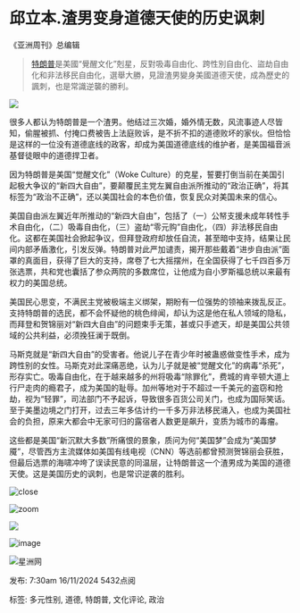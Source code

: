 # 邱立本.渣男变身道德天使的历史讽刺

《亚洲周刊》总编辑

> [特朗普](https://www.sinchew.com.my/tag/%e7%89%b9%e6%9c%97%e6%99%ae/)是美國“覺醒文化”剋星，反對吸毒自由化、跨性別自由化、盜劫自由化和非法移民自由化，選舉大勝，見證渣男變身美國道德天使，成為歷史的諷刺，也是常識逆襲的勝利。

![](https://www.sinchew.com.my/wp-content/uploads/2024/11/43print-3.jpg)

很多人都认为特朗普是一个渣男。他结过三次婚，婚外情无数，风流事迹人尽皆知，偷腥被抓、付掩口费被告上法庭败诉，是不折不扣的道德败坏的家伙。但恰恰是这样的一位没有道德底线的政客，却成为美国道德底线的维护者，是美国福音派基督徒眼中的道德捍卫者。

因为特朗普是美国“觉醒文化”（Woke Culture）的克星，誓要打倒当前在美国引起极大争议的“新四大自由”，要颠覆民主党左翼自由派所推动的“政治正确”，将其标签为“政治不正确”，还以美国社会的本色价值，恢复民众对美国未来的信心。

美国自由派左翼近年所推动的“新四大自由”，包括了（一）公帑支援未成年转性手术自由化，（二）吸毒自由化，（三）盗劫“零元购”自由化，（四）非法移民自由化。这都在美国社会掀起争议，但拜登政府却放任自流，甚至暗中支持，结果让民间内部矛盾激化，引发反弹。特朗普对此严加谴责，揭开那些戴着“进步自由派”面罩的真面目，获得了巨大的支持，席卷了七大摇摆州，在全国获得了七千四百多万张选票，共和党也囊括了参众两院的多数席位，让他成为自小罗斯福总统以来最有权力的美国总统。

美国民心思变，不满民主党被极端主义绑架，期盼有一位强势的领袖来拨乱反正。支持特朗普的选民，都不会怀疑他的桃色绯闻，却认为这是他在私人领域的隐私，而拜登和贺锦丽对“新四大自由”的问题束手无策，甚或只手遮天，却是美国公共领域的公共利益，必须挽狂澜于既倒。

马斯克就是“新四大自由”的受害者。他说儿子在青少年时被蛊惑做变性手术，成为跨性别的女性。马斯克对此深痛恶绝，认为儿子就是被“觉醒文化”的病毒“杀死”，形存实亡。吸毒自由化，在于越来越多的州将吸毒“除罪化”，费城的肯辛顿大道上行尸走肉的瘾君子，成为美国的耻辱。加州等地对于不超过一千美元的盗窃和抢劫，视为“轻罪”，司法部门不予起诉，导致很多百货公司关门，也成为国际笑话。至于美墨边境之门打开，过去三年多估计约一千多万非法移民涌入，也成为美国社会的负担，原来大都会中无家可归的露宿者人数更是飙升，变质为城市的毒瘤。

这些都是美国“新沉默大多数”所痛恨的景象，质问为何“美国梦”会成为“美国梦魇”，尽管西方主流媒体如美国有线电视（CNN）等选前都曾预测贺锦丽会获胜，但最后选票的海啸冲垮了误读民意的同温层，让特朗普这一个渣男成为美国的道德天使。这是美国历史的讽刺，也是常识逆袭的胜利。

![close](/public/images/galleryclose.png)

![zoom](/public/images/galleryzoom2.png)

![](https://www.sinchew.com.my/wp-content/uploads/2024/11/43print-3.jpg)

![image](/public/images/foursquare.png)

![星洲网](/public/images/Sinchew-i-s.png)

发布: 7:30am 16/11/2024 5432点阅

标签: 多元性别, 道德, 特朗普, 文化评论, 政治